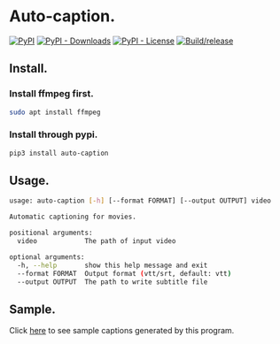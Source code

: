 # Auto-caption.

[![PyPI](https://img.shields.io/pypi/v/auto-caption)](https://pypi.org/project/auto-caption/)
[![PyPI - Downloads](https://img.shields.io/pypi/dm/auto-caption)](https://pypi.org/project/auto-caption/)
[![PyPI - License](https://img.shields.io/pypi/l/auto-caption)](https://github.com/aguang-xyz/auto-caption)
[![Build/release](https://github.com/aguang-xyz/auto-caption/workflows/Build/release/badge.svg)](https://github.com/aguang-xyz/auto-caption/actions)

## Install.

### Install ffmpeg first.


```bash
sudo apt install ffmpeg
```

### Install through pypi.

```bash
pip3 install auto-caption
```

## Usage.

```bash
usage: auto-caption [-h] [--format FORMAT] [--output OUTPUT] video

Automatic captioning for movies.

positional arguments:
  video            The path of input video

optional arguments:
  -h, --help       show this help message and exit
  --format FORMAT  Output format (vtt/srt, default: vtt)
  --output OUTPUT  The path to write subtitle file
```

## Sample.

Click [here](https://aguang-xyz.github.io/auto-caption/samples/) to see sample captions generated by this program.
